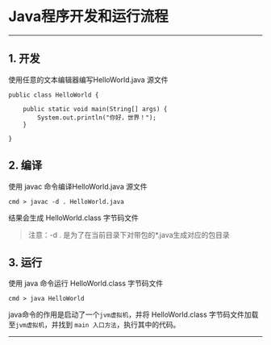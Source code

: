 # Java程序开发和运行流程

***

## 1. 开发

使用任意的文本编辑器编写HelloWorld.java 源文件
```
public class HelloWorld {

    public static void main(String[] args) {
        System.out.println("你好，世界！");
    }

}
```

## 2. 编译

使用 javac 命令编译HelloWorld.java 源文件
```
cmd > javac -d . HelloWorld.java
```
结果会生成 HelloWorld.class 字节码文件
> 注意：-d . 是为了在当前目录下对带包的*.java生成对应的包目录

## 3. 运行
使用 java 命令运行 HelloWorld.class 字节码文件
```
cmd > java HelloWorld
```
java命令的作用是启动了一个`jvm虚拟机`，并将 HelloWorld.class 字节码文件加载至`jvm虚拟机`，并找到 `main 入口方法`，执行其中的代码。
***

